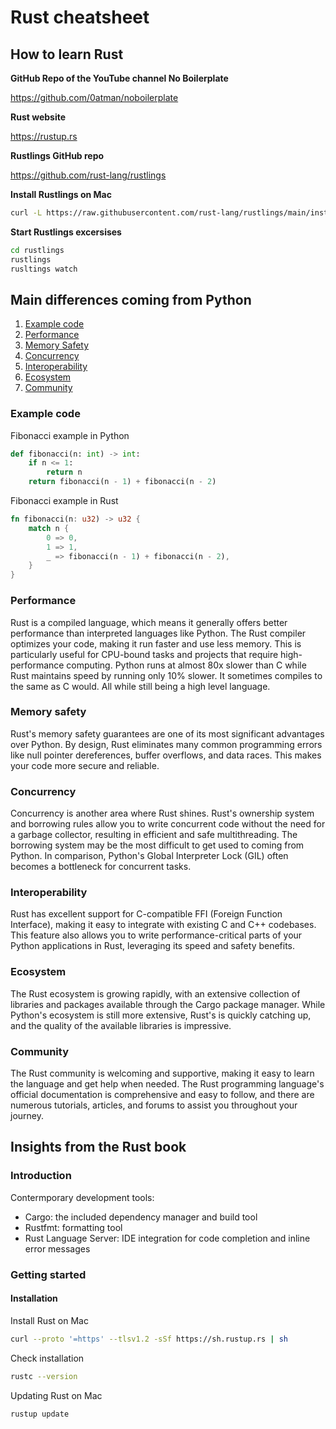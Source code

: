 # Rust cheatsheet

## How to learn Rust

**GitHub Repo of the YouTube channel No Boilerplate**

https://github.com/0atman/noboilerplate

**Rust website**

https://rustup.rs

**Rustlings GitHub repo**

https://github.com/rust-lang/rustlings

**Install Rustlings on Mac**

```zsh
curl -L https://raw.githubusercontent.com/rust-lang/rustlings/main/install.sh | bash
```

**Start Rustlings excersises**

```zsh
cd rustlings
rustlings
rusltings watch
```

## Main differences coming from Python

1. [Example code](#example-code)
1. [Performance](#performance)
1. [Memory Safety](#memory-safety)
1. [Concurrency](#concurrency)
1. [Interoperability](#interoperability)
1. [Ecosystem](#ecosystem)
1. [Community](#community)

### Example code

Fibonacci example in Python

```python
def fibonacci(n: int) -> int:
    if n <= 1:
        return n
    return fibonacci(n - 1) + fibonacci(n - 2)
```

Fibonacci example in Rust

```rust
fn fibonacci(n: u32) -> u32 {
    match n {
        0 => 0,
        1 => 1,
        _ => fibonacci(n - 1) + fibonacci(n - 2),
    }
}
```

### Performance

Rust is a compiled language, which means it generally offers better performance than interpreted languages like Python. The Rust compiler optimizes your code, making it run faster and use less memory. This is particularly useful for CPU-bound tasks and projects that require high-performance computing. Python runs at almost 80x slower than C while Rust maintains speed by running only 10% slower. It sometimes compiles to the same as C would. All while still being a high level language.

### Memory safety

Rust's memory safety guarantees are one of its most significant advantages over Python. By design, Rust eliminates many common programming errors like null pointer dereferences, buffer overflows, and data races. This makes your code more secure and reliable.

### Concurrency

Concurrency is another area where Rust shines. Rust's ownership system and borrowing rules allow you to write concurrent code without the need for a garbage collector, resulting in efficient and safe multithreading. The borrowing system may be the most difficult to get used to coming from Python. In comparison, Python's Global Interpreter Lock (GIL) often becomes a bottleneck for concurrent tasks.

### Interoperability

Rust has excellent support for C-compatible FFI (Foreign Function Interface), making it easy to integrate with existing C and C++ codebases. This feature also allows you to write performance-critical parts of your Python applications in Rust, leveraging its speed and safety benefits.

### Ecosystem

The Rust ecosystem is growing rapidly, with an extensive collection of libraries and packages available through the Cargo package manager. While Python's ecosystem is still more extensive, Rust's is quickly catching up, and the quality of the available libraries is impressive.

### Community

The Rust community is welcoming and supportive, making it easy to learn the language and get help when needed. The Rust programming language's official documentation is comprehensive and easy to follow, and there are numerous tutorials, articles, and forums to assist you throughout your journey.

## Insights from the Rust book

### Introduction

Contermporary development tools:
* Cargo: the included dependency manager and build tool
* Rustfmt: formatting tool
* Rust Language Server: IDE integration for code completion and inline error messages

### Getting started

#### Installation

Install Rust on Mac
```zsh
curl --proto '=https' --tlsv1.2 -sSf https://sh.rustup.rs | sh
```

Check installation
```zsh
rustc --version
```

Updating Rust on Mac
```zsh
rustup update
```
